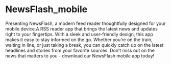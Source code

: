 # NewsFlash_mobile
Presenting NewsFlash, a modern feed reader thoughtfully designed for your mobile device.A RSS reader app that brings the latest news and updates right to your fingertips. With a sleek and user-friendly design, this app makes it easy to stay informed on the go. Whether you’re on the train, waiting in line, or just taking a break, you can quickly catch up on the latest headlines and stories from your favorite sources. Don’t miss out on the news that matters to you - download our NewsFlash mobile app today!


